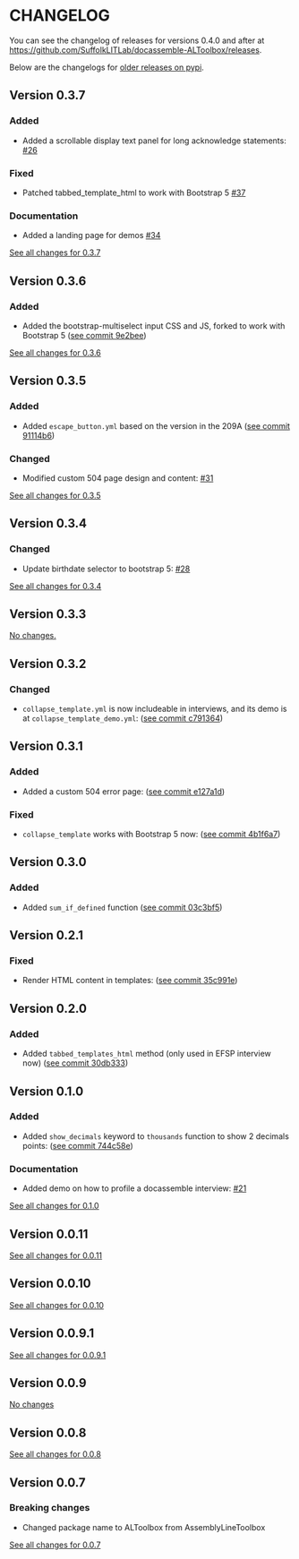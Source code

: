 # CHANGELOG

You can see the changelog of releases for versions 0.4.0 and after at https://github.com/SuffolkLITLab/docassemble-ALToolbox/releases.

Below are the changelogs for [older releases on pypi](https://pypi.org/project/docassemble.ALToolbox/#history).


## Version 0.3.7

### Added

* Added a scrollable display text panel for long acknowledge statements: [#26](https://github.com/SuffolkLITLab/docassemble-ALToolbox/issues/26)

### Fixed

* Patched tabbed_template_html to work with Bootstrap 5 [#37](https://github.com/SuffolkLITLab/docassemble-ALToolbox/pull/37)

### Documentation

* Added a landing page for demos [#34](https://github.com/SuffolkLITLab/docassemble-ALToolbox/issues/34)

[See all changes for 0.3.7](https://github.com/SuffolkLITLab/docassemble-ALToolbox/compare/9e2bee3...476835f)

## Version 0.3.6

### Added

* Added the bootstrap-multiselect input CSS and JS, forked to work with Bootstrap 5 ([see commit 9e2bee](https://github.com/SuffolkLITLab/docassemble-ALToolbox/commit/9e2bee3879c7adf9456675c493810e028cae87ea))

[See all changes for 0.3.6](https://github.com/SuffolkLITLab/docassemble-ALToolbox/compare/91114b6...9e2bee3)

## Version 0.3.5

### Added

* Added `escape_button.yml` based on the version in the 209A ([see commit 91114b6](https://github.com/SuffolkLITLab/docassemble-ALToolbox/commit/91114b67298e01d44d0d5abb90b226f1daf85500))

### Changed

* Modified custom 504 page design and content: [#31](https://github.com/SuffolkLITLab/docassemble-ALToolbox/pull/31)

[See all changes for 0.3.5](https://github.com/SuffolkLITLab/docassemble-ALToolbox/compare/8ea06d5...91114b6)

## Version 0.3.4

### Changed

* Update birthdate selector to bootstrap 5: [#28](https://github.com/SuffolkLITLab/docassemble-ALToolbox/commit/8ea06d51f6ee946a2627990b594c897d98ff227b)

[See all changes for 0.3.4](https://github.com/SuffolkLITLab/docassemble-ALToolbox/compare/5c05305...8ea06d5)

## Version 0.3.3

[No changes.](https://github.com/SuffolkLITLab/docassemble-ALToolbox/compare/c791364...5c05305)

## Version 0.3.2

### Changed

* `collapse_template.yml` is now includeable in interviews, and its demo is at `collapse_template_demo.yml`: ([see commit c791364](https://github.com/SuffolkLITLab/docassemble-ALToolbox/commit/c791364df05866c8654b701f85549fd29f23cfbd))

## Version 0.3.1

### Added

* Added a custom 504 error page: ([see commit e127a1d](https://github.com/SuffolkLITLab/docassemble-ALToolbox/commit/e127a1d49267996250532a80cdb7ee0d9924ac38))

### Fixed

* `collapse_template` works with Bootstrap 5 now: ([see commit 4b1f6a7](https://github.com/SuffolkLITLab/docassemble-ALToolbox/commit/4b1f6a743fd4230613f6d7b0f23097cf993f42a5))

## Version 0.3.0

### Added

* Added `sum_if_defined` function ([see commit 03c3bf5](https://github.com/SuffolkLITLab/docassemble-ALToolbox/commit/03c3bf577cdb5517c4a66844d477979760230710))

## Version 0.2.1

### Fixed

* Render HTML content in templates: ([see commit 35c991e](https://github.com/SuffolkLITLab/docassemble-ALToolbox/commit/35c991e76abbf670ec8b06c3e316e8e5b5f23abd))

## Version 0.2.0

### Added

* Added `tabbed_templates_html` method (only used in EFSP interview now) ([see commit 30db333](https://github.com/SuffolkLITLab/docassemble-ALToolbox/commit/30db333fb11bd56986be641cc4b5967b20f06d4a))

## Version 0.1.0

### Added

* Added `show_decimals` keyword to `thousands` function to show 2 decimals points: ([see commit 744c58e](https://github.com/SuffolkLITLab/docassemble-ALToolbox/commit/744c58edb4c8e9c2b85b54d76914c978038ba8dd))

### Documentation

* Added demo on how to profile a docassemble interview: [#21](https://github.com/SuffolkLITLab/docassemble-ALToolbox/pull/21)

[See all changes for 0.1.0](https://github.com/SuffolkLITLab/docassemble-ALToolbox/compare/be79d30...744c58e)

## Version 0.0.11

[See all changes for 0.0.11](https://github.com/SuffolkLITLab/docassemble-ALToolbox/compare/4178c55...be79d30)

## Version 0.0.10

[See all changes for 0.0.10](https://github.com/SuffolkLITLab/docassemble-ALToolbox/compare/f1cf2e7...4178c55)

## Version 0.0.9.1

[See all changes for 0.0.9.1](https://github.com/SuffolkLITLab/docassemble-ALToolbox/compare/5fa482a...f1cf2e7)

## Version 0.0.9

[No changes](https://github.com/SuffolkLITLab/docassemble-ALToolbox/compare/b578397...5fa482a)

## Version 0.0.8

[See all changes for 0.0.8](https://github.com/SuffolkLITLab/docassemble-ALToolbox/compare/4651661...b578397)

## Version 0.0.7

### Breaking changes

* Changed package name to ALToolbox from AssemblyLineToolbox

[See all changes for 0.0.7](https://github.com/SuffolkLITLab/docassemble-ALToolbox/compare/84782f5...4651661)
